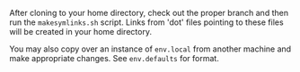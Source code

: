 After cloning to your home directory, check out the proper branch and then run the `makesymlinks.sh` script. Links from 'dot' files pointing to these files will be created in your home directory. 

You may also copy over an instance of `env.local` from another machine and 
make appropriate changes. See `env.defaults` for format.

